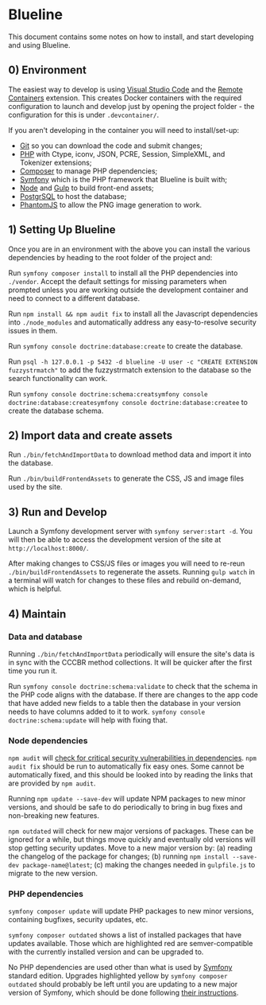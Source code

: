 # Blueline

This document contains some notes on how to install, and start developing and using Blueline.


## 0) Environment

The easiest way to develop is using [Visual Studio Code][8] and the [Remote Containers][7] extension.
This creates Docker containers with the required configuration to launch and develop just by opening
the project folder - the configuration for this is under `.devcontainer/`.

If you aren't developing in the container you will need to install/set-up:

 - [Git][3] so you can download the code and submit changes;
 - [PHP][10] with Ctype, iconv, JSON, PCRE, Session, SimpleXML, and Tokenizer extensions;
 - [Composer][2] to manage PHP dependencies;
 - [Symfony][1] which is the PHP framework that Blueline is built with;
 - [Node][5] and [Gulp][4] to build front-end assets;
 - [PostgrSQL][9] to host the database;
 - [PhantomJS][6] to allow the PNG image generation to work.


## 1) Setting Up Blueline

Once you are in an environment with the above you can install the various dependencies by
heading to the root folder of the project and:

Run `symfony composer install` to install all the PHP dependencies into `./vendor`. Accept the
default settings for missing parameters when prompted unless you are working outside the development
container and need to connect to a different database.

Run `npm install && npm audit fix` to install all the Javascript dependencies into `./node_modules`
and automatically address any easy-to-resolve security issues in them.

Run `symfony console doctrine:database:create` to create the database.

Run `psql -h 127.0.0.1 -p 5432 -d blueline -U user -c "CREATE EXTENSION fuzzystrmatch"` to add the
fuzzystrmatch extension to the database so the search functionality can work.

Run `symfony console doctrine:schema:creatsymfony console doctrine:database:createsymfony console doctrine:database:createe` to create the database schema.


## 2) Import data and create assets

Run `./bin/fetchAndImportData` to download method data and import it into the database.

Run `./bin/buildFrontendAssets` to generate the CSS, JS and image files used by the site.


## 3) Run and Develop

Launch a Symfony development server with `symfony server:start -d`. You will then be able to access
the development version of the site at `http://localhost:8000/`.

After making changes to CSS/JS files or images you will need to re-reun `./bin/buildFrontendAssets`
to regenerate the assets. Running `gulp watch` in a terminal will watch for changes to these files
and rebuild on-demand, which is helpful.


## 4) Maintain

### Data and database
Running `./bin/fetchAndImportData` periodically will ensure the site's data is in sync with the
CCCBR method collections. It will be quicker after the first time you run it.

Run `symfony console doctrine:schema:validate` to check that the schema in the PHP code aligns
with the database. If there are changes to the app code that have added new fields to a table
then the database in your version needs to have columns added to it to work.
`symfony console doctrine:schema:update` will help with fixing that.

### Node dependencies
`npm audit` will [check for critical security vulnerabilities in dependencies][12]. `npm audit fix`
should be run to automatically fix easy ones. Some cannot be automatically fixed, and this should be
looked into by reading the links that are provided by `npm audit`.

Running `npm update --save-dev` will update NPM packages to new minor versions, and should be safe
to do periodically to bring in bug fixes and non-breaking new features.

`npm outdated` will check for new major versions of packages. These can be ignored for a while,
but things move quickly and eventually old versions will stop getting security updates. Move to a
new major version by: (a) reading the changelog of the package for changes; (b) running
`npm install --save-dev package-name@latest`; (c) making the changes needed in `gulpfile.js` to
migrate to the new version.

### PHP dependencies
`symfony composer update` will update PHP packages to new minor versions, containing bugfixes,
security updates, etc.

`symfony composer outdated` shows a list of installed packages that have updates available. Those
which are highlighted red are semver-compatible with the currently installed version and can be
upgraded to.

No PHP dependencies are used other than what is used by [Symfony][1] standard edition. Upgrades
highlighted yellow by `symfony composer outdated` should probably be left until you are updating
to a new major version of Symfony, which should be done following [their instructions][13].


[1]:  https://symfony.com/download
[2]:  http://getcomposer.org/
[3]:  https://git-scm.com/
[4]:  http://gulpjs.com/
[5]:  http://nodejs.org/
[6]:  http://phantomjs.org/
[7]:  https://code.visualstudio.com/docs/remote/containers
[8]:  https://code.visualstudio.com/
[9]:  https://www.postgresql.org/
[10]: https://www.php.net/
[11]: https://nginx.org/
[12]: https://docs.npmjs.com/auditing-package-dependencies-for-security-vulnerabilities
[13]: https://symfony.com/doc/current/setup/upgrade_major.html
